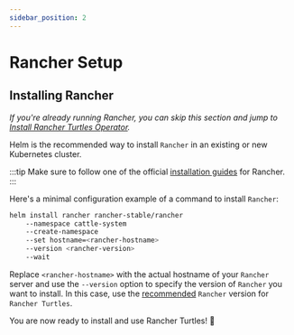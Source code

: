 ```yaml
---
sidebar_position: 2
---
```


# Rancher Setup

## Installing Rancher

*If you're already running Rancher, you can skip this section and jump to [Install Rancher Turtles Operator](./install-rancher-turtles/using_rancher_dashboard.md).*

Helm is the recommended way to install `Rancher` in an existing or new Kubernetes cluster.

:::tip
Make sure to follow one of the official [installation guides](https://ranchermanager.docs.rancher.com/pages-for-subheaders/installation-and-upgrade) for Rancher.
:::

Here's a minimal configuration example of a command to install `Rancher`:

```bash
helm install rancher rancher-stable/rancher
    --namespace cattle-system
    --create-namespace
    --set hostname=<rancher-hostname>
    --version <rancher-version>
    --wait
```

Replace `<rancher-hostname>` with the actual hostname of your `Rancher` server and use the `--version` option to specify the version of `Rancher` you want to install. In this case, use the [recommended](../getting-started/intro.md#prerequisites) `Rancher` version for `Rancher Turtles`.

You are now ready to install and use Rancher Turtles! 🎉

